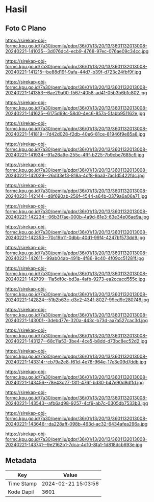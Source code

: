 # Hasil

## Foto C Plano

https://sirekap-obj-formc.kpu.go.id/7a30/pemilu/pdpr/36/01/13/20/13/3601132013008-20240221-141035--3d076dc4-ecb9-4768-97ec-076ae09c34cc.jpg

https://sirekap-obj-formc.kpu.go.id/7a30/pemilu/pdpr/36/01/13/20/13/3601132013008-20240221-141215--be88d19f-9afa-44d7-b39f-d723c24fbf9f.jpg

https://sirekap-obj-formc.kpu.go.id/7a30/pemilu/pdpr/36/01/13/20/13/3601132013008-20240221-141353--6ae29a00-f567-4058-ad41-05b3b6b1c802.jpg

https://sirekap-obj-formc.kpu.go.id/7a30/pemilu/pdpr/36/01/13/20/13/3601132013008-20240221-141625--6175d99c-58d0-4ec6-857a-5fabb951162e.jpg

https://sirekap-obj-formc.kpu.go.id/7a30/pemilu/pdpr/36/01/13/20/13/3601132013008-20240221-141819--7d42d028-f2db-40e6-81ce-81946f9e85a8.jpg

https://sirekap-obj-formc.kpu.go.id/7a30/pemilu/pdpr/36/01/13/20/13/3601132013008-20240221-141934--91a26a9e-255c-4fff-b225-7b9cbe7685c9.jpg

https://sirekap-obj-formc.kpu.go.id/7a30/pemilu/pdpr/36/01/13/20/13/3601132013008-20240221-142029--26d33ef3-818a-4cf8-9aa3-7ac1d5422fdc.jpg

https://sirekap-obj-formc.kpu.go.id/7a30/pemilu/pdpr/36/01/13/20/13/3601132013008-20240221-142144--d8f690ab-256f-4544-a64b-0379a6a06a71.jpg

https://sirekap-obj-formc.kpu.go.id/7a30/pemilu/pdpr/36/01/13/20/13/3601132013008-20240221-142234--06b3f7ae-000b-4a9d-81e3-63e34e06ae9a.jpg

https://sirekap-obj-formc.kpu.go.id/7a30/pemilu/pdpr/36/01/13/20/13/3601132013008-20240221-142353--70c19b11-0dbb-40d1-99f4-4247bf573dd9.jpg

https://sirekap-obj-formc.kpu.go.id/7a30/pemilu/pdpr/36/01/13/20/13/3601132013008-20240221-142611--99ab04ab-491b-4f86-9c40-4f09cc51281f.jpg

https://sirekap-obj-formc.kpu.go.id/7a30/pemilu/pdpr/36/01/13/20/13/3601132013008-20240221-142709--11a5df0c-bd3a-4afb-9273-ea2ccacd555c.jpg

https://sirekap-obj-formc.kpu.go.id/7a30/pemilu/pdpr/36/01/13/20/13/3601132013008-20240221-142824--51b2b63c-d3e2-434f-8027-99cd9e280746.jpg

https://sirekap-obj-formc.kpu.go.id/7a30/pemilu/pdpr/36/01/13/20/13/3601132013008-20240221-143001--3debd77e-320a-443c-b73d-aa7a527cac3d.jpg

https://sirekap-obj-formc.kpu.go.id/7a30/pemilu/pdpr/36/01/13/20/13/3601132013008-20240221-143127--68c11a53-3be4-4ce5-b8dd-d73bc8ec52d2.jpg

https://sirekap-obj-formc.kpu.go.id/7a30/pemilu/pdpr/36/01/13/20/13/3601132013008-20240221-143314--cb79a2e8-f61d-4e76-964e-17e3e09d7ddb.jpg

https://sirekap-obj-formc.kpu.go.id/7a30/pemilu/pdpr/36/01/13/20/13/3601132013008-20240221-143456--78e43c27-f3ff-476f-bd30-b47e90d8dffd.jpg

https://sirekap-obj-formc.kpu.go.id/7a30/pemilu/pdpr/36/01/13/20/13/3601132013008-20240221-143543--afb6ad98-9257-4cf9-ab7c-0305db7533b3.jpg

https://sirekap-obj-formc.kpu.go.id/7a30/pemilu/pdpr/36/01/13/20/13/3601132013008-20240221-143646--da228aff-098b-463d-ac32-6434afea296a.jpg

https://sirekap-obj-formc.kpu.go.id/7a30/pemilu/pdpr/36/01/13/20/13/3601132013008-20240221-143741--9e2162b1-7dca-4d10-8fa1-1d818dcb693e.jpg


## Metadata

| Key        | Value               |
| ---------- | ------------------- |
| Time Stamp | 2024-02-21 15:03:56 |
| Kode Dapil | 3601                |



